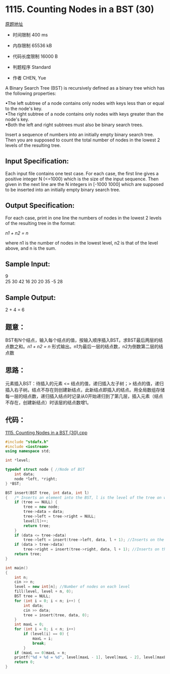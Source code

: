 # 1115. Counting Nodes in a BST (30)

[原题地址](https://www.patest.cn/contests/pat-a-practise/1115)

* 时间限制 400 ms



* 内存限制 65536 kB



* 代码长度限制 16000 B


* 判题程序 Standard 

* 作者 CHEN, Yue



A Binary Search Tree (BST) is recursively defined as a binary tree which has the following properties:

•The left subtree of a node contains only nodes with keys less than or equal to the node's key.   
•The right subtree of a node contains only nodes with keys greater than the node's key.   
•Both the left and right subtrees must also be binary search trees.   

Insert a sequence of numbers into an initially empty binary search tree. Then you are supposed to count the total number of nodes in the lowest 2 levels of the resulting tree.

## Input Specification: 

Each input file contains one test case. For each case, the first line gives a positive integer N (<=1000) which is the size of the input sequence. Then given in the next line are the N integers in [-1000 1000] which are supposed to be inserted into an initially empty binary search tree.

## Output Specification: 

For each case, print in one line the numbers of nodes in the lowest 2 levels of the resulting tree in the format:

*n1 + n2 = n* 

where n1 is the number of nodes in the lowest level, n2 is that of the level above, and n is the sum. 

## Sample Input:
9  
25 30 42 16 20 20 35 -5 28  

## Sample Output:  

2 + 4 = 6  

## 题意：


BST有N个结点，输入每个结点的值，按输入顺序插入BST。求BST最后两层的结点数之和。*n1 + n2 = n* 形式输出。n1为最后一层的结点数，n2为倒数第二层的结点数


## 思路：


元素插入BST：待插入的元素 <= 结点的值，递归插入左子树；> 结点的值，递归插入右子树。结点不存在则创建新结点，此新结点即插入的结点。用全局数组存储每一层的结点数，递归插入结点时记录从0开始递归到了第几层，插入元素（结点不存在，创建新结点）时该层的结点数增1。


## 代码：

[1115. Counting Nodes in a BST (30).cpp](https://github.com/jerrykcode/PAT-Advanced-Level-Practise/blob/master/1115.%20Counting%20Nodes%20in%20a%20BST%20(30)/1115.%20Counting%20Nodes%20in%20a%20BST%20(30).cpp)

```cpp
#include "stdafx.h"
#include <iostream>
using namespace std;

int *level;

typedef struct node { //Node of BST
	int data;
	node *left, *right;
} *BST;

BST insert(BST tree, int data, int l)
{	/* Inserts an element into the BST, l is the level of the tree on which the node insert */
	if (tree == NULL) {
		tree = new node;
		tree->data = data;
		tree->left = tree->right = NULL;
		level[l]++;
		return tree;
	}
	if (data <= tree->data)
		tree->left = insert(tree->left, data, l + 1); //Inserts on the left, next level
	if (data > tree->data)
		tree->right = insert(tree->right, data, l + 1); //Inserts on the right, next level
	return tree;
}

int main()
{
	int n;
	cin >> n;
	level = new int[n]; //Number of nodes on each level
	fill(level, level + n, 0);
	BST tree = NULL;
	for (int i = 0; i < n; i++) {
		int data;
		cin >> data;
		tree = insert(tree, data, 0);
	}
	int maxL = 0;
	for (int i = 0; i < n; i++) 
		if (level[i] == 0) {
			maxL = i;
			break;
		}
	if (maxL == 0)maxL = n;
	printf("%d + %d = %d", level[maxL - 1], level[maxL - 2], level[maxL - 1] + level[maxL - 2]);
    return 0;
}

```
